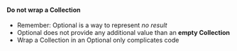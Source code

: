 #### Do not wrap a Collection

* Remember: Optional is a way to represent _no result_
* Optional does not provide any additional value than an **empty Collection**
* Wrap a Collection in an Optional only complicates code